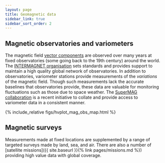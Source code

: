 ```yaml
---
layout: page
title: Geomagnetic data
sidebar_link: true
sidebar_sort_order: 2
---
```


## Magnetic observatories and variometers

The magnetic field [vector components](https://intermagnet.github.io/faq/10.geomagnetic-comp.html) are observed over many years at fixed observatories (some going back to the 19th century) around the world.
The [INTERMAGNET organisation](https://intermagnet.github.io) sets standards and provides support to maintain a high quality global network of observatories.
In addition to observatories, variometer stations provide measurements of the *variations* of the magnetic field.
Though such measurements lack the accurate baselines that observatories provide, these data are valuable for monitoring fluctuations such as those due to space weather.
The [SuperMAG collaboration](http://supermag.jhuapl.edu) is a recent initiative to collate and provide access to variometer data in a consistent manner.

{% include_relative figs/hvplot_mag_obs_map.html %}

<!-- 
Abinger magnetic observatory, 1927:
<img src="/pages/figs/abinger.jpg" alt="Abinger magnetic observatory, 1927" width="50%" max-width="500px">
-->

## Magnetic surveys

Measurements made at fixed locations are supplemented by a range of targeted surveys made by land, sea, and air.
There are also a number of [satellite missions]({{ site.baseurl }}{% link pages/missions.md %}) providing high value data with global coverage.



